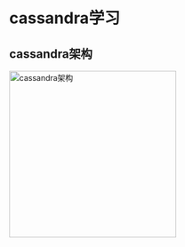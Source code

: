 # cassandra学习

## cassandra架构
<img src="https://www.w3cschool.cn/attachments/tuploads/cassandra/data_replication.jpg" width ="300" height="300" alt="cassandra架构" align=center />

